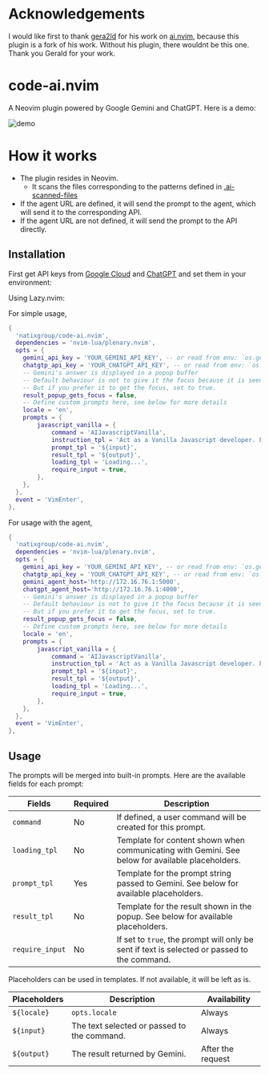 # Acknowledgements

I would like first to thank [gera2ld](https://github.com/gera2ld) for his work on [ai.nvim](https://github.com/gera2ld/ai.nvim), because this plugin is a fork of his work. 
Without his plugin, there wouldnt be this one.
Thank you Gerald for your work.

# code-ai.nvim

A Neovim plugin powered by Google Gemini and ChatGPT.
Here is a demo:

![demo](./demo-code-ai.gif)


# How it works

- The plugin resides in Neovim.
  - It scans the files corresponding to the patterns defined in [.ai-scanned-files](./.ai-scanned-files)
- If the agent URL are defined, it will send the prompt to the agent, which will send it to the corresponding API.
- If the agent URL are not defined, it will send the prompt to the API directly.



## Installation

First get API keys from [Google Cloud](https://ai.google.dev/gemini-api/docs/api-key) and [ChatGPT](https://platform.openai.com/api-keys) and set them in your environment:

Using Lazy.nvim:

For simple usage,

```lua
{
  'natixgroup/code-ai.nvim',
  dependencies = 'nvim-lua/plenary.nvim',
  opts = {
    gemini_api_key = 'YOUR_GEMINI_API_KEY', -- or read from env: `os.getenv('GEMINI_API_KEY')`
    chatgtp_api_key = 'YOUR_CHATGPT_API_KEY', -- or read from env: `os.getenv('CHATGPT_API_KEY')`
    -- Gemini's answer is displayed in a popup buffer
    -- Default behaviour is not to give it the focus because it is seen as a kind of tooltip
    -- But if you prefer it to get the focus, set to true.
    result_popup_gets_focus = false,
    -- Define custom prompts here, see below for more details
    locale = 'en',
    prompts = {
        javascript_vanilla = {
            command = 'AIJavascriptVanilla',
            instruction_tpl = 'Act as a Vanilla Javascript developer. Format you answer with Markdown.',
            prompt_tpl = '${input}',
            result_tpl = '${output}',
            loading_tpl = 'Loading...',
            require_input = true,
        },
    },
  },
  event = 'VimEnter',
},
```


For usage with the agent,

```lua
{
  'natixgroup/code-ai.nvim',
  dependencies = 'nvim-lua/plenary.nvim',
  opts = {
    gemini_api_key = 'YOUR_GEMINI_API_KEY', -- or read from env: `os.getenv('GEMINI_API_KEY')`
    chatgtp_api_key = 'YOUR_CHATGPT_API_KEY', -- or read from env: `os.getenv('CHATGPT_API_KEY')`
    gemini_agent_host='http://172.16.76.1:5000',
    chatgpt_agent_host='http://172.16.76.1:4000',
    -- Gemini's answer is displayed in a popup buffer
    -- Default behaviour is not to give it the focus because it is seen as a kind of tooltip
    -- But if you prefer it to get the focus, set to true.
    result_popup_gets_focus = false,
    -- Define custom prompts here, see below for more details
    locale = 'en',
    prompts = {
        javascript_vanilla = {
            command = 'AIJavascriptVanilla',
            instruction_tpl = 'Act as a Vanilla Javascript developer. Format you answer with Markdown.',
            prompt_tpl = '${input}',
            result_tpl = '${output}',
            loading_tpl = 'Loading...',
            require_input = true,
        },
    },
  },
  event = 'VimEnter',
},
```



## Usage

The prompts will be merged into built-in prompts. Here are the available fields for each prompt:

| Fields          | Required | Description                                                                                      |
| --------------- | -------- | ------------------------------------------------------------------------------------------------ |
| `command`       | No       | If defined, a user command will be created for this prompt.                                      |
| `loading_tpl`   | No       | Template for content shown when communicating with Gemini. See below for available placeholders. |
| `prompt_tpl`    | Yes      | Template for the prompt string passed to Gemini. See below for available placeholders.           |
| `result_tpl`    | No       | Template for the result shown in the popup. See below for available placeholders.                |
| `require_input` | No       | If set to `true`, the prompt will only be sent if text is selected or passed to the command.     |

Placeholders can be used in templates. If not available, it will be left as is.

| Placeholders          | Description                                                                                | Availability      |
| --------------------- | ------------------------------------------------------------------------------------------ | ----------------- |
| `${locale}`           | `opts.locale`                                                                              | Always            |
| `${input}`            | The text selected or passed to the command.                                                | Always            |
| `${output}`           | The result returned by Gemini.                                                             | After the request |


